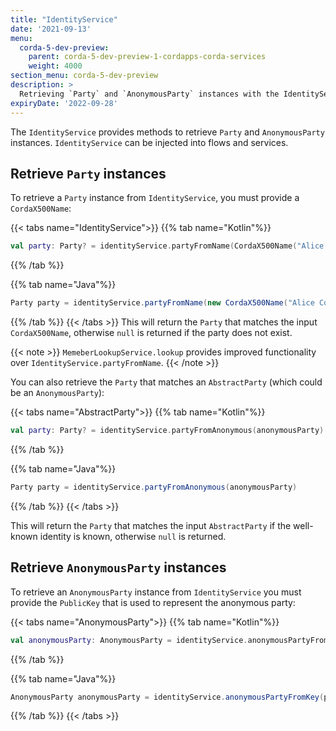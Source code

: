 ```yaml
---
title: "IdentityService"
date: '2021-09-13'
menu:
  corda-5-dev-preview:
    parent: corda-5-dev-preview-1-cordapps-corda-services
    weight: 4000
section_menu: corda-5-dev-preview
description: >
  Retrieving `Party` and `AnonymousParty` instances with the IdentityService.
expiryDate: '2022-09-28'  
---
```


The `IdentityService` provides methods to retrieve `Party` and `AnonymousParty` instances. `IdentityService` can be injected into flows and services.

## Retrieve `Party` instances

To retrieve a `Party` instance from `IdentityService`, you must provide a `CordaX500Name`:

{{< tabs name="IdentityService">}}
{{% tab name="Kotlin"%}}
```kotlin
val party: Party? = identityService.partyFromName(CordaX500Name("Alice Corp", "Madrid", "ES"))
```
{{% /tab %}}

{{% tab name="Java"%}}
```java
Party party = identityService.partyFromName(new CordaX500Name("Alice Corp", "Madrid", "ES"))
```
{{% /tab %}}
{{< /tabs >}}
This will return the `Party` that matches the input `CordaX500Name`, otherwise `null` is returned if the party does not exist.

{{< note >}}
`MemeberLookupService.lookup` provides improved functionality over `IdentityService.partyFromName`.
{{< /note >}}

You can also retrieve the `Party` that matches an `AbstractParty` (which could be an `AnonymousParty`):

{{< tabs name="AbstractParty">}}
{{% tab name="Kotlin"%}}
```kotlin
val party: Party? = identityService.partyFromAnonymous(anonymousParty)
```
{{% /tab %}}

{{% tab name="Java"%}}
```java
Party party = identityService.partyFromAnonymous(anonymousParty)
```
{{% /tab %}}
{{< /tabs >}}

This will return the `Party` that matches the input `AbstractParty` if the well-known identity is known, otherwise `null` is returned.

## Retrieve `AnonymousParty` instances

To retrieve an `AnonymousParty` instance from `IdentityService` you must provide the `PublicKey` that is used to represent the anonymous party:

{{< tabs name="AnonymousParty">}}
{{% tab name="Kotlin"%}}

```kotlin
val anonymousParty: AnonymousParty = identityService.anonymousPartyFromKey(publicKey)
```

{{% /tab %}}

{{% tab name="Java"%}}

```java
AnonymousParty anonymousParty = identityService.anonymousPartyFromKey(publicKey)
```
{{% /tab %}}
{{< /tabs >}}
